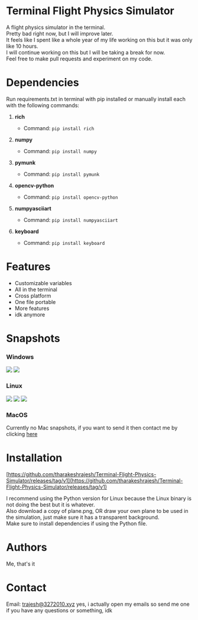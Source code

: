 # Terminal Flight Physics Simulator
A flight physics simulator in the terminal.<br>
Pretty bad right now, but I will improve later.<br>
It feels like I spent like a whole year of my life working on this but it was only like 10 hours.<br>
I will continue working on this but I will be taking a break for now.<br>
Feel free to make pull requests and experiment on my code.<br>

# Dependencies

Run requirements.txt in terminal with pip installed or manually install each with the following commands:

1. **rich**

   * Command: `pip install rich`

2. **numpy**

   * Command: `pip install numpy`

3. **pymunk**

   * Command: `pip install pymunk`

4. **opencv-python**

   * Command: `pip install opencv-python`

5. **numpyasciiart**

   * Command: `pip install numpyasciiart`

6. **keyboard**

   * Command: `pip install keyboard`


# Features
* Customizable variables
* All in the terminal
* Cross platform
* One file portable
* More features
* idk anymore

# Snapshots

### Windows

![](https://hc-cdn.hel1.your-objectstorage.com/s/v3/f191b67242d5476d42772e8b518d26daead24ede_image.png)
![](https://hc-cdn.hel1.your-objectstorage.com/s/v3/83560c5246537940c00bc3a611932ac01a83f344_image.png)

### Linux

![](https://hc-cdn.hel1.your-objectstorage.com/s/v3/6b8b5f86530b6e6d98e166c7a1e87ff4fcb33522_image.png)
![](https://hc-cdn.hel1.your-objectstorage.com/s/v3/c83b9d4398f1c14f8d8945ba1c6fb08dcff46544_image.png)
![](https://hc-cdn.hel1.your-objectstorage.com/s/v3/db7c31ad994fe12734255c2b0a5c0c0b3337950f_image.png)

### MacOS

Currently no Mac snapshots, if you want to send it then contact me by clicking [here](https://github.com/tharakeshrajesh/Terminal-Flight-Physics-Simulator?tab=readme-ov-file#contact)


# Installation
[https://github.com/tharakeshrajesh/Terminal-Flight-Physics-Simulator/releases/tag/v1](https://github.com/tharakeshrajesh/Terminal-Flight-Physics-Simulator/releases/tag/v1)

I recommend using the Python version for Linux because the Linux binary is not doing the best but it is whatever.<br>
Also download a copy of plane.png, OR draw your own plane to be used in the simulation, just make sure it has a transparent background.<br>
Make sure to install dependencies if using the Python file.<br>

# Authors
Me, that's it

# Contact
Email: trajesh@3272010.xyz
yes, i actually open my emails so send me one if you have any questions or something, idk
